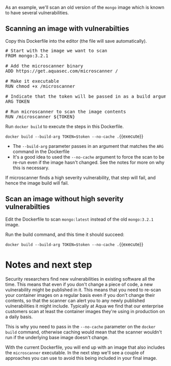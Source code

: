As an example, we'll scan an old version of the `mongo` image which is known to have several vulnerabilities. 

## Scanning an image with vulnerabilties

Copy this Dockerfile into the editor (the file will save automatically).

<pre class="file" data-filename="Dockerfile" data-target="replace">
# Start with the image we want to scan
FROM mongo:3.2.1

# Add the microscanner binary
ADD https://get.aquasec.com/microscanner /

# Make it executable
RUN chmod +x /microscanner

# Indicate that the token will be passed in as a build argument
ARG TOKEN

# Run microscanner to scan the image contents
RUN /microscanner ${TOKEN}
</pre>

Run `docker build` to execute the steps in this Dockerfile. 

`docker build --build-arg TOKEN=$token --no-cache .`{{execute}}

* The `--build-arg` parameter passes in an argument that matches the `ARG` command in the Dockerfile
* It's a good idea to used the `--no-cache` argument to force the scan to be re-run even if the image hasn't changed. See the notes for more on why this is necessary.

If microscanner finds a high severity vulnerability, that step will fail, and hence the image build will fail.

## Scan an image without high severity vulnerabilties

Edit the Dockerfile to scan `mongo:latest` instead of the old `mongo:3.2.1` image.

Run the build command, and this time it should succeed:

`docker build --build-arg TOKEN=$token --no-cache .`{{execute}}

# Notes and next step

Security researchers find new vulnerabilities in existing software all the time. This means that even if you don't change a piece of code, a new vulnerability might be published in it. This means that you need to re-scan your container images on a regular basis even if you don't change their contents, so that the scanner can alert you to any newly published vulnerabilities it might include. Typically at Aqua we find that our enterprise customers scan at least the container images they're using in production on a daily basis.

This is why you need to pass in the `--no-cache` parameter on the `docker build` command, otherwise caching would mean that the scanner wouldn't run if the underlying base image doesn't change.

With the current Dockerfile, you will end up with an image that also includes the `microscanner` executable. In the next step we'll see a couple of approaches you can use to avoid this being included in your final image.
